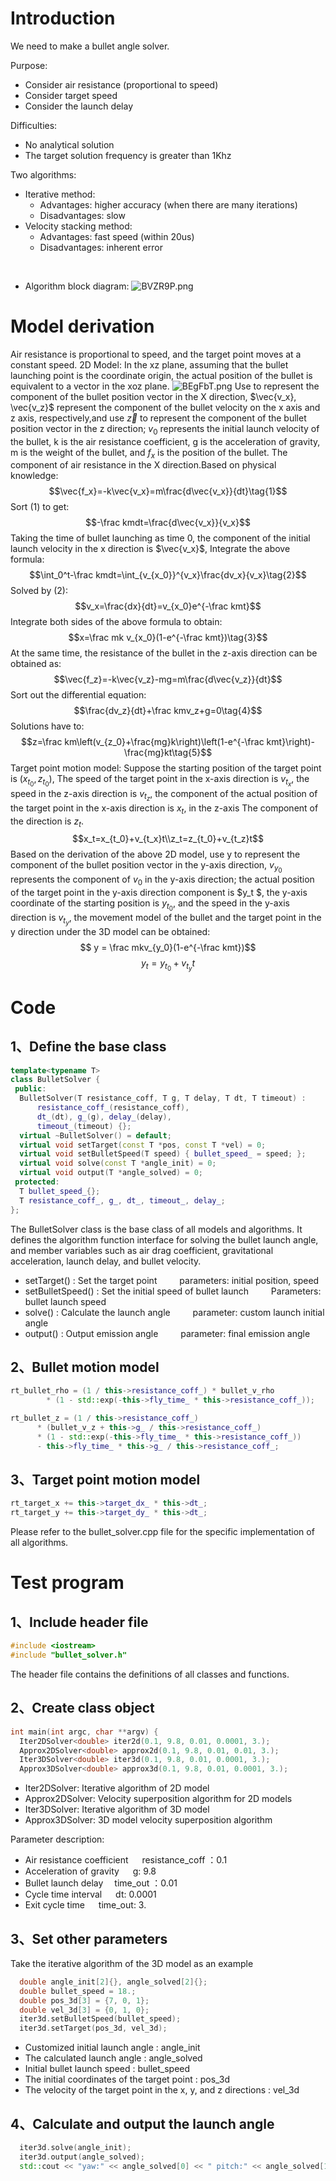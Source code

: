 # Introduction
We need to make a bullet angle solver.

Purpose:
- Consider air resistance (proportional to speed)
- Consider target speed
- Consider the launch delay

Difficulties:
- No analytical solution
- The target solution frequency is greater than 1Khz

Two algorithms:
- Iterative method:
  - Advantages: higher accuracy (when there are many iterations)
  - Disadvantages: slow
- Velocity stacking method:
  - Advantages: fast speed (within 20us)
  - Disadvantages: inherent error
<br/>

- Algorithm block diagram:
![BVZR9P.png](https://s1.ax1x.com/2020/10/24/BVZR9P.png)

# Model derivation
Air resistance is proportional to speed, and the target point moves at a constant speed.
2D Model: In the xz plane, assuming that the bullet launching point is the coordinate origin, the actual position of the bullet is equivalent to a vector in the xoz plane.
![BEgFbT.png](https://s1.ax1x.com/2020/10/23/BEgFbT.png)
Use to represent the component of the bullet position vector in the X direction, $\vec{v_x}, \vec{v_z}$ represent the component of the bullet velocity on the x axis and z axis, respectively,and use $\vec{z}$ to represent the component of the bullet position vector in the z direction; $v_0$ represents the initial launch velocity of the bullet, k is the air resistance coefficient, g is the acceleration of gravity, m is the weight of the bullet, and $f_x$ is the position of the bullet. The component of air resistance in the X direction.Based on physical knowledge:
$$\vec{f_x}=-k\vec{v_x}=m\frac{d\vec{v_x}}{dt}\tag{1}$$
Sort (1) to get:
$$-\frac kmdt=\frac{d\vec{v_x}}{v_x}$$
Taking the time of bullet launching as time 0, the component of the initial launch velocity in the x direction is $\vec{v_x}$, Integrate the above formula:
$$\int_0^t-\frac kmdt=\int_{v_{x_0}}^{v_x}\frac{dv_x}{v_x}\tag{2}$$
Solved by (2): 
$$v_x=\frac{dx}{dt}=v_{x_0}e^{-\frac kmt}$$ 
Integrate both sides of the above formula to obtain:
$$x=\frac mk v_{x_0}(1-e^{-\frac kmt})\tag{3}$$
At the same time, the resistance of the bullet in the z-axis direction can be obtained as:
$$\vec{f_z}=-k\vec{v_z}-mg=m\frac{d\vec{v_z}}{dt}$$
Sort out the differential equation:
$$\frac{dv_z}{dt}+\frac kmv_z+g=0\tag{4}$$
Solutions have to:
$$z=\frac km\left(v_{z_0}+\frac{mg}k\right)\left(1-e^{-\frac kmt}\right)-\frac{mg}kt\tag{5}$$
Target point motion model: Suppose the starting position of the target point is $\left(x_{t_0}, z_{t_0}\right)$, The speed of the target point in the x-axis direction is $v_{t_x}$, the speed in the z-axis direction is $v_{t_z}$, the component of the actual position of the target point in the x-axis direction is $x_t$, in the z-axis The component of the direction is $z_t$.
$$x_t=x_{t_0}+v_{t_x}t\\z_t=z_{t_0}+v_{t_z}t$$ 
Based on the derivation of the above 2D model, use y to represent the component of the bullet position vector in the y-axis direction, $v_{y_0}$ represents the component of $v_0$ in the y-axis direction; the actual position of the target point in the y-axis direction component is $y_t $, the y-axis coordinate of the starting position is $y_{t_0}$, and the speed in the y-axis direction is $v_{t_y}$, the movement model of the bullet and the target point in the y direction under the 3D model can be obtained:
$$ y = \frac mkv_{y_0}(1-e^{-\frac kmt})$$ $$ y_t = y_{t_0} + v_{t_y}t$$

# Code
## 1、Define the base class
```C++
template<typename T>
class BulletSolver {
 public:
  BulletSolver(T resistance_coff, T g, T delay, T dt, T timeout) :
      resistance_coff_(resistance_coff),
      dt_(dt), g_(g), delay_(delay),
      timeout_(timeout) {};
  virtual ~BulletSolver() = default;
  virtual void setTarget(const T *pos, const T *vel) = 0;
  virtual void setBulletSpeed(T speed) { bullet_speed_ = speed; };
  virtual void solve(const T *angle_init) = 0;
  virtual void output(T *angle_solved) = 0;
 protected:
  T bullet_speed_{};
  T resistance_coff_, g_, dt_, timeout_, delay_;
};
```
The BulletSolver class is the base class of all models and algorithms. It defines the algorithm function interface for solving the bullet launch angle, and member variables such as air drag coefficient, gravitational acceleration, launch delay, and bullet velocity.
- setTarget() : Set the target point &emsp;&emsp; parameters: initial position, speed
- setBulletSpeed() : Set the initial speed of bullet launch &emsp;&emsp; Parameters: bullet launch speed
- solve() : Calculate the launch angle &emsp;&emsp; parameter: custom launch initial angle
- output() : Output emission angle  &emsp;&emsp; parameter: final emission angle

## 2、Bullet motion model
```C++
rt_bullet_rho = (1 / this->resistance_coff_) * bullet_v_rho
        * (1 - std::exp(-this->fly_time_ * this->resistance_coff_));

rt_bullet_z = (1 / this->resistance_coff_)
      * (bullet_v_z + this->g_ / this->resistance_coff_)
      * (1 - std::exp(-this->fly_time_ * this->resistance_coff_))
      - this->fly_time_ * this->g_ / this->resistance_coff_;        
```

##  3、Target point motion model
```C++
rt_target_x += this->target_dx_ * this->dt_;
rt_target_y += this->target_dy_ * this->dt_;
```
Please refer to the bullet_solver.cpp file for the specific implementation of all algorithms.

# Test program
## 1、Include header file
```C++
#include <iostream>
#include "bullet_solver.h"
```
The header file contains the definitions of all classes and functions.
<ber/>

## 2、Create class object
```C++
int main(int argc, char **argv) {
  Iter2DSolver<double> iter2d(0.1, 9.8, 0.01, 0.0001, 3.);
  Approx2DSolver<double> approx2d(0.1, 9.8, 0.01, 0.01, 3.);
  Iter3DSolver<double> iter3d(0.1, 9.8, 0.01, 0.0001, 3.);
  Approx3DSolver<double> approx3d(0.1, 9.8, 0.01, 0.0001, 3.);
  ```
  - Iter2DSolver: Iterative algorithm of 2D model
  - Approx2DSolver: Velocity superposition algorithm for 2D models
  - Iter3DSolver: Iterative algorithm of 3D model
  - Approx3DSolver: 3D model velocity superposition algorithm

  Parameter description:
  - Air resistance coefficient &emsp;  resistance_coff ：0.1
  - Acceleration of gravity &emsp; g: 9.8
  - Bullet launch delay &emsp;time_out ：0.01
  - Cycle time interval &emsp; dt: 0.0001
  - Exit cycle time &emsp; time_out: 3.

## 3、Set other parameters
Take the iterative algorithm of the 3D model as an example
```C++
  double angle_init[2]{}, angle_solved[2]{};
  double bullet_speed = 18.;
  double pos_3d[3] = {7, 0, 1};
  double vel_3d[3] = {0, 1, 0};
  iter3d.setBulletSpeed(bullet_speed);
  iter3d.setTarget(pos_3d, vel_3d);
  ```
  - Customized initial launch angle : angle_init
  - The calculated launch angle : angle_solved
  - Initial bullet launch speed : bullet_speed
  - The initial coordinates of the target point : pos_3d
  - The velocity of the target point in the x, y, and z directions : vel_3d

## 4、Calculate and output the launch angle
```C++
  iter3d.solve(angle_init);
  iter3d.output(angle_solved);
  std::cout << "yaw:" << angle_solved[0] << " pitch:" << angle_solved[1] << std::endl;
```